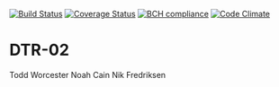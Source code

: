 [![Build Status](https://travis-ci.com/csu2017sp314/DTR-02.svg?token=dxhXoxX75B4rdfHCNwss&branch=master)](https://travis-ci.com/csu2017sp314/DTR-02)
[![Coverage Status](https://coveralls.io/repos/github/csu2017sp314/DTR-02/badge.svg?branch=master&t=NKbWYt)](https://coveralls.io/github/csu2017sp314/DTR-02?branch=master)
[![BCH compliance](https://bettercodehub.com/edge/badge/csu2017sp314/DTR-02?token=7d48bd7862ce9e632f4c38d7e3d084c9506d49d8)](https://bettercodehub.com/)
[![Code Climate](https://codeclimate.com/repos/58d08d2ebb103102880010d4/badges/63a4ea86d43b81ad5430/gpa.svg)](https://codeclimate.com/repos/58d08d2ebb103102880010d4/feed)
# DTR-02

Todd Worcester
Noah Cain
Nik Fredriksen
